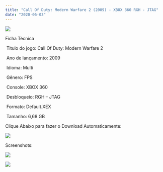 ```yaml
---
title: "Call Of Duty: Modern Warfare 2 (2009) - XBOX 360 RGH - JTAG"
date: "2020-06-03"
---
```


![](https://1.bp.blogspot.com/-sCwTfQHWUd8/Xtb80rDF4jI/AAAAAAAAJZE/damTplistn8pwj9iFS-kKf4WHcXs9vEiACK4BGAsYHg/s320/Screenshot_1.png)

Ficha Técnica

 Titulo do jogo: Call Of Duty: Modern Warfare 2

 Ano de lançamento: 2009

 Idioma: Multi 

 Gênero: FPS

 Console: XBOX 360

 Desbloqueio: RGH – JTAG

 Formato: Default.XEX

 Tamanho: 6,68 GB

Clique Abaixo para fazer o Download Automaticamente:

[![](https://1.bp.blogspot.com/-eNerQjlxWXg/Xsyoy1YwxPI/AAAAAAAAG8o/qs-0XGNQDR4jSn0uGinE3EzKZZ6GoZnEACPcBGAYYCw/s1600/LINK1.png)](https://zee.gl/UezLbS)

Screenshots:

[![](https://1.bp.blogspot.com/-ahi_EXkGfLw/Xtb8zeNPUAI/AAAAAAAAJZA/21_l3yXfKsg_qlcs9bkS_vqp2G6d8JuPwCK4BGAsYHg/w400-h250/maxresdefault.jpg)](https://1.bp.blogspot.com/-ahi_EXkGfLw/Xtb8zeNPUAI/AAAAAAAAJZA/21_l3yXfKsg_qlcs9bkS_vqp2G6d8JuPwCK4BGAsYHg/maxresdefault.jpg)

[![](https://1.bp.blogspot.com/-BMGSR7W2rL0/Xtb8yr8ln5I/AAAAAAAAJY8/NxjOsMp6ycENnI2yRwtKwhVS0ex6XuMoACK4BGAsYHg/w400-h225/maxresdefault{df0b4067d4cf89da3ca8e6c7a68e90e99b01985f87ec33497998002e9f13b411}2B{df0b4067d4cf89da3ca8e6c7a68e90e99b01985f87ec33497998002e9f13b411}25281{df0b4067d4cf89da3ca8e6c7a68e90e99b01985f87ec33497998002e9f13b411}2529.jpg)](https://1.bp.blogspot.com/-BMGSR7W2rL0/Xtb8yr8ln5I/AAAAAAAAJY8/NxjOsMp6ycENnI2yRwtKwhVS0ex6XuMoACK4BGAsYHg/maxresdefault{df0b4067d4cf89da3ca8e6c7a68e90e99b01985f87ec33497998002e9f13b411}2B{df0b4067d4cf89da3ca8e6c7a68e90e99b01985f87ec33497998002e9f13b411}25281{df0b4067d4cf89da3ca8e6c7a68e90e99b01985f87ec33497998002e9f13b411}2529.jpg)

